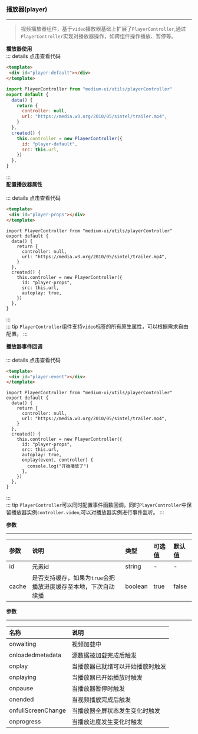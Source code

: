 ### 播放器(player) 
***  
>视频播放器组件，基于<code>video</code>播放器基础上扩展了<code>PlayerController</code>,通过<code>PlayerController</code>实现对播放器操作，如跨组件操作播放、暂停等。

**播放器使用** 
<Player-Default/>  
::: details 点击查看代码
```html
<template>
 <div id="player-default"></div>
</template>
```
```js
import PlayerController from "medium-ui/utils/playerController"
export default {
  data() {
    return {
      controller: null,
      url: "https://media.w3.org/2010/05/sintel/trailer.mp4",
    }
  },
  created() {
    this.controller = new PlayerController({
      id: "player-default",
      src: this.url,
    })
  },
}
```  
:::  
**配置播放器属性**  
<Player-Props/>  
::: details 点击查看代码
```html
<template>
 <div id="player-props"></div>
</template>
```
```js{13}  
import PlayerController from "medium-ui/utils/playerController"
export default {
  data() {
    return {
      controller: null,
      url: "https://media.w3.org/2010/05/sintel/trailer.mp4",
    }
  },
  created() {
    this.controller = new PlayerController({
      id: "player-props",
      src: this.url,
      autoplay: true,
    })
  },
}
```  
:::  
::: tip
<code>PlayerController</code>组件支持<code>video</code>标签的所有原生属性，可以根据需求自由配置。
:::  

**播放器事件回调**  
<Player-Event/>  
::: details 点击查看代码
```html
<template>
 <div id="player-event"></div>
</template>
```
```js{14,15,16}  
import PlayerController from "medium-ui/utils/playerController"
export default {
  data() {
    return {
      controller: null,
      url: "https://media.w3.org/2010/05/sintel/trailer.mp4",
    }
  },
  created() {
    this.controller = new PlayerController({
      id: "player-props",
      src: this.url,
      autoplay: true,
      onplay(event, controller) {
        console.log("开始播放了")
      },
    })
  },
}
```  
:::  
::: tip
<code>PlayerController</code>可以同时配置事件函数回调。同时<code>PlayerController</code>中保留播放器实例<code>controller.video</code>,可以对播放器实例进行事件监听。
:::  

**参数**
***
参数|说明|类型|可选值|默认值
:---|:---|:---|:---|:---  
id| 元素id|string|-|-  
cache| 是否支持缓存，如果为<code>true</code>会把播放进度缓存至本地，下次自动续播|boolean|true|false  

**参数**
***
名称|说明|
:---|:---
onwaiting| 视频加载中
onloadedmetadata| 源数据被加载完成后触发
onplay | 当播放器已就绪可以开始播放时触发
onplaying|当播放器已开始播放时触发
onpause| 当播放器暂停时触发
onended|当视频播放完成后触发
onfullScreenChange| 当播放器全屏状态发生变化时触发
onprogress|当播放进度发生变化时触发